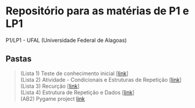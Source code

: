 # Repositório para as matérias de P1 e LP1
P1/LP1 - UFAL (Universidade Federal de Alagoas)

## Pastas
>(Lista 1) Teste de conhecimento inicial [[link](https://github.com/vieirafrancisco/Francisco-Vieira/tree/master/Teste-de-conhecimento-inicial)]  
>(Lista 2) Atividade - Condicionais e Estruturas de Repetição [[link](https://github.com/vieirafrancisco/Francisco-Vieira/tree/master/Atividade-Condicionais-e-Estruturas-de-Repetição)]  
>(Lista 3) Recurção [[link](https://github.com/vieirafrancisco/Francisco-Vieira/tree/master/Recursao)]  
>(Lista 4) Estrutura de Repetição e Dados [[link](https://github.com/vieirafrancisco/Francisco-Vieira/tree/master/Estrutura-de-Repeticao-e-Dados)]  
>(AB2) Pygame project [link](https://github.com/vieirafrancisco/happy-adventure)